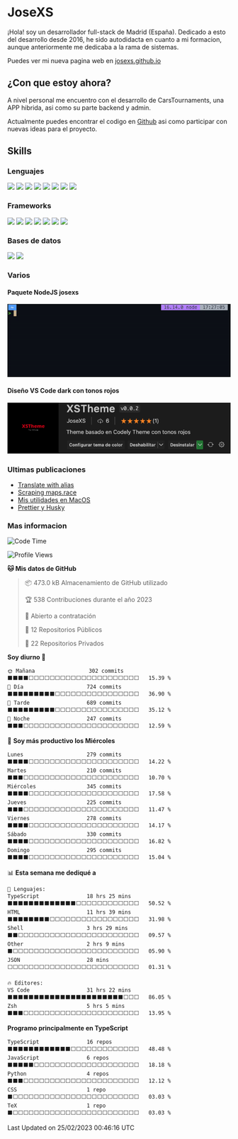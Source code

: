 # JoseXS

¡Hola! soy un desarrollador full-stack de Madrid (España). Dedicado a esto del desarrollo desde 2016, he sido autodidacta en cuanto a mi formacion, aunque anteriormente me dedicaba a la rama de sistemas.

Puedes ver mi nueva pagina web en [josexs.github.io](https://josexs.github.io/)

## ¿Con que estoy ahora?
A nivel personal me encuentro con el desarrollo de CarsTournaments, una APP hibrida, asi como su parte backend y admin.

Actualmente puedes encontrar el codigo en [Github](https://github.com/carstournaments) asi como participar con nuevas ideas para el proyecto.

## Skills

### Lenguajes

![](https://img.shields.io/badge/HTML5-E34F26?style=for-the-badge&logo=html5&logoColor=white) ![](https://img.shields.io/badge/CSS3-1572B6?style=for-the-badge&logo=css3&logoColor=white) ![](https://img.shields.io/badge/Sass-CC6699?style=for-the-badge&logo=sass&logoColor=white) ![](https://img.shields.io/badge/JavaScript-F7DF1E?style=for-the-badge&logo=javascript&logoColor=black) ![](https://img.shields.io/badge/TypeScript-007ACC?style=for-the-badge&logo=typescript&logoColor=white) ![](https://img.shields.io/badge/Python-14354C?style=for-the-badge&logo=python&logoColor=white) ![](https://img.shields.io/badge/Markdown-000000?style=for-the-badge&logo=markdown&logoColor=white) ![](https://img.shields.io/badge/Dart-0175C2?style=for-the-badge&logo=dart&logoColor=white) 

### Frameworks

![](https://img.shields.io/badge/Ionic-3880FF?style=for-the-badge&logo=ionic&logoColor=white) ![](https://img.shields.io/badge/Capacitor-119EFF?style=for-the-badge&logo=Capacitor&logoColor=white) ![](https://img.shields.io/badge/Angular-DD0031?style=for-the-badge&logo=angular&logoColor=white) ![](https://img.shields.io/badge/AngularJS-E23237?style=for-the-badge&logo=angularjs&logoColor=white) ![](https://img.shields.io/badge/Bootstrap-563D7C?style=for-the-badge&logo=bootstrap&logoColor=white) ![](https://img.shields.io/badge/Express.js-404D59?style=for-the-badge) ![](https://img.shields.io/badge/Flutter-02569B?style=for-the-badge&logo=flutter&logoColor=white)

### Bases de datos

![](https://img.shields.io/badge/MongoDB-4EA94B?style=for-the-badge&logo=mongodb&logoColor=white) ![](https://img.shields.io/badge/MySQL-00000F?style=for-the-badge&logo=mysql&logoColor=white)

### Varios
#### Paquete NodeJS josexs

[![npx josexs](images/npx_josexs.gif)](https://www.npmjs.com/package/josexs)

#### Diseño VS Code dark con tonos rojos

[![XSTheme](images/xstheme.png)](https://marketplace.visualstudio.com/items?itemName=JoseXS.xstheme)

### Ultimas publicaciones
<!-- BLOG-POST-LIST:START -->
- [Translate with alias](https://dev.to/josexs/translate-with-alias-2m9k)
- [Scraping maps.race](https://dev.to/josexs/scraping-race-7o3)
- [Mis utilidades en MacOS](https://dev.to/josexs/mis-utilidades-en-macos-4j6h)
- [Prettier y Husky](https://dev.to/josexs/prettier-y-husky-1od)
<!-- BLOG-POST-LIST:END -->

### Mas informacion

<!--START_SECTION:waka-->
![Code Time](http://img.shields.io/badge/Code%20Time-1%2C541%20hrs%2028%20mins-blue)

![Profile Views](http://img.shields.io/badge/Visitas%20al%20perfil-0-blue)

**🐱 Mis datos de GitHub** 

> 📦 473.0 kB Almacenamiento de GitHub utilizado 
 > 
> 🏆 538 Contribuciones durante el año 2023
 > 
> 💼 Abierto a contratación
 > 
> 📜 12 Repositorios Públicos 
 > 
> 🔑 22 Repositorios Privados 
 > 
**Soy diurno 🐤** 

```text
🌞 Mañana                 302 commits         ⬛⬛⬛⬛⬜⬜⬜⬜⬜⬜⬜⬜⬜⬜⬜⬜⬜⬜⬜⬜⬜⬜⬜⬜⬜   15.39 % 
🌆 Día                    724 commits         ⬛⬛⬛⬛⬛⬛⬛⬛⬛⬜⬜⬜⬜⬜⬜⬜⬜⬜⬜⬜⬜⬜⬜⬜⬜   36.90 % 
🌃 Tarde                  689 commits         ⬛⬛⬛⬛⬛⬛⬛⬛⬛⬜⬜⬜⬜⬜⬜⬜⬜⬜⬜⬜⬜⬜⬜⬜⬜   35.12 % 
🌙 Noche                  247 commits         ⬛⬛⬛⬜⬜⬜⬜⬜⬜⬜⬜⬜⬜⬜⬜⬜⬜⬜⬜⬜⬜⬜⬜⬜⬜   12.59 % 
```
📅 **Soy más productivo los Miércoles** 

```text
Lunes                    279 commits         ⬛⬛⬛⬛⬜⬜⬜⬜⬜⬜⬜⬜⬜⬜⬜⬜⬜⬜⬜⬜⬜⬜⬜⬜⬜   14.22 % 
Martes                   210 commits         ⬛⬛⬛⬜⬜⬜⬜⬜⬜⬜⬜⬜⬜⬜⬜⬜⬜⬜⬜⬜⬜⬜⬜⬜⬜   10.70 % 
Miércoles                345 commits         ⬛⬛⬛⬛⬜⬜⬜⬜⬜⬜⬜⬜⬜⬜⬜⬜⬜⬜⬜⬜⬜⬜⬜⬜⬜   17.58 % 
Jueves                   225 commits         ⬛⬛⬛⬜⬜⬜⬜⬜⬜⬜⬜⬜⬜⬜⬜⬜⬜⬜⬜⬜⬜⬜⬜⬜⬜   11.47 % 
Viernes                  278 commits         ⬛⬛⬛⬛⬜⬜⬜⬜⬜⬜⬜⬜⬜⬜⬜⬜⬜⬜⬜⬜⬜⬜⬜⬜⬜   14.17 % 
Sábado                   330 commits         ⬛⬛⬛⬛⬜⬜⬜⬜⬜⬜⬜⬜⬜⬜⬜⬜⬜⬜⬜⬜⬜⬜⬜⬜⬜   16.82 % 
Domingo                  295 commits         ⬛⬛⬛⬛⬜⬜⬜⬜⬜⬜⬜⬜⬜⬜⬜⬜⬜⬜⬜⬜⬜⬜⬜⬜⬜   15.04 % 
```


📊 **Esta semana me dediqué a** 

```text
💬 Lenguajes: 
TypeScript               18 hrs 25 mins      ⬛⬛⬛⬛⬛⬛⬛⬛⬛⬛⬛⬛⬛⬜⬜⬜⬜⬜⬜⬜⬜⬜⬜⬜⬜   50.52 % 
HTML                     11 hrs 39 mins      ⬛⬛⬛⬛⬛⬛⬛⬛⬜⬜⬜⬜⬜⬜⬜⬜⬜⬜⬜⬜⬜⬜⬜⬜⬜   31.98 % 
Shell                    3 hrs 29 mins       ⬛⬛⬜⬜⬜⬜⬜⬜⬜⬜⬜⬜⬜⬜⬜⬜⬜⬜⬜⬜⬜⬜⬜⬜⬜   09.57 % 
Other                    2 hrs 9 mins        ⬛⬜⬜⬜⬜⬜⬜⬜⬜⬜⬜⬜⬜⬜⬜⬜⬜⬜⬜⬜⬜⬜⬜⬜⬜   05.90 % 
JSON                     28 mins             ⬜⬜⬜⬜⬜⬜⬜⬜⬜⬜⬜⬜⬜⬜⬜⬜⬜⬜⬜⬜⬜⬜⬜⬜⬜   01.31 % 

🔥 Editores: 
VS Code                  31 hrs 22 mins      ⬛⬛⬛⬛⬛⬛⬛⬛⬛⬛⬛⬛⬛⬛⬛⬛⬛⬛⬛⬛⬛⬛⬜⬜⬜   86.05 % 
Zsh                      5 hrs 5 mins        ⬛⬛⬛⬜⬜⬜⬜⬜⬜⬜⬜⬜⬜⬜⬜⬜⬜⬜⬜⬜⬜⬜⬜⬜⬜   13.95 % 
```

**Programo principalmente en TypeScript** 

```text
TypeScript               16 repos            ⬛⬛⬛⬛⬛⬛⬛⬛⬛⬛⬛⬛⬜⬜⬜⬜⬜⬜⬜⬜⬜⬜⬜⬜⬜   48.48 % 
JavaScript               6 repos             ⬛⬛⬛⬛⬛⬜⬜⬜⬜⬜⬜⬜⬜⬜⬜⬜⬜⬜⬜⬜⬜⬜⬜⬜⬜   18.18 % 
Python                   4 repos             ⬛⬛⬛⬜⬜⬜⬜⬜⬜⬜⬜⬜⬜⬜⬜⬜⬜⬜⬜⬜⬜⬜⬜⬜⬜   12.12 % 
CSS                      1 repo              ⬛⬜⬜⬜⬜⬜⬜⬜⬜⬜⬜⬜⬜⬜⬜⬜⬜⬜⬜⬜⬜⬜⬜⬜⬜   03.03 % 
TeX                      1 repo              ⬛⬜⬜⬜⬜⬜⬜⬜⬜⬜⬜⬜⬜⬜⬜⬜⬜⬜⬜⬜⬜⬜⬜⬜⬜   03.03 % 
```




 Last Updated on 25/02/2023 00:46:16 UTC
<!--END_SECTION:waka-->



